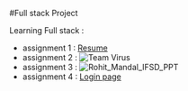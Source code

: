 #Full stack Project

Learning Full stack :
- assignment 1 : [Resume](https://ro706.github.io/rohit.mandal.fullstack/frontend/index.html)
- assignment 2 : ![Team Virus](https://github.com/user-attachments/assets/b55393d3-5c8c-48d4-a861-e59e034d97c1)
- assignment 3 : ![Rohit_Mandal_IFSD_PPT](https://github.com/user-attachments/assets/1ffd4c82-1067-4f3c-a7aa-a54a420e7c27)
- assignment 4 : [Login page](https://ro706.github.io/rohit.mandal.fullstack/Login_page/)
